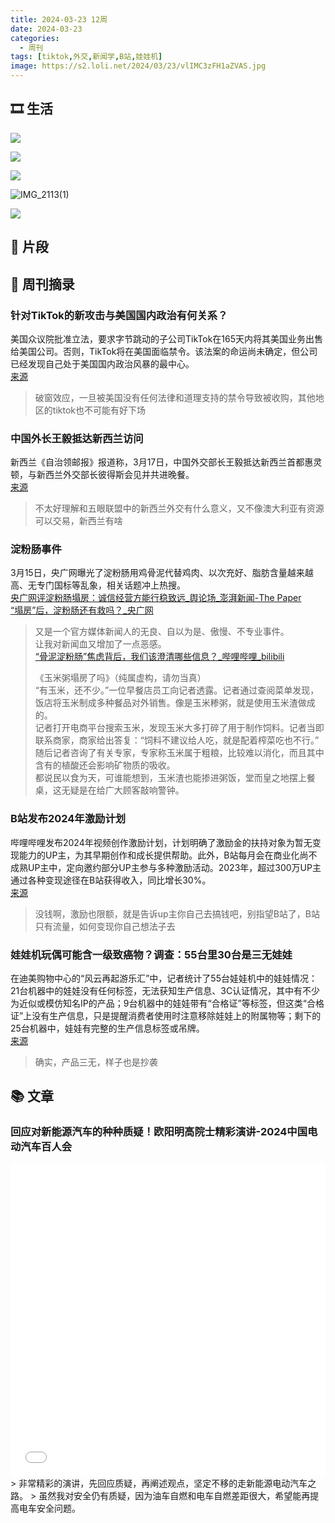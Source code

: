 ```yaml
---
title: 2024-03-23 12周
date: 2024-03-23
categories:
  - 周刊
tags: [tiktok,外交,新闻学,B站,娃娃机]
image: https://s2.loli.net/2024/03/23/vlIMC3zFH1aZVAS.jpg
---
```

## 🎞️ 生活
![](https://s2.loli.net/2024/03/23/vlIMC3zFH1aZVAS.jpg)

![](https://s2.loli.net/2024/03/23/qfCyEVh4clo3dip.jpg)

![](https://s2.loli.net/2024/03/23/Pvnt7jqdFlr9Yhm.jpg)

![IMG_2113(1)](https://s2.loli.net/2024/03/23/i4dJLbjyrQFVXRt.jpg)

![](https://s2.loli.net/2024/03/23/nvKJetEmFR5U6q3.jpg)

## 💭 片段

## 📰 周刊摘录
### 针对TikTok的新攻击与美国国内政治有何关系？
美国众议院批准立法，要求字节跳动的子公司TikTok在165天内将其美国业务出售给美国公司。否则，TikTok将在美国面临禁令。该法案的命运尚未确定，但公司已经发现自己处于美国国内政治风暴的最中心。  
[来源](https://sputniknews.cn/20240318/1057783404.html)
> 破窗效应，一旦被美国没有任何法律和道理支持的禁令导致被收购，其他地区的tiktok也不可能有好下场

### 中国外长王毅抵达新西兰访问
新西兰《自治领邮报》报道称，3月17日，中国外交部长王毅抵达新西兰首都惠灵顿，与新西兰外交部长彼得斯会见并共进晚餐。  
[来源](https://sputniknews.cn/20240318/1057782562.html)
> 不太好理解和五眼联盟中的新西兰外交有什么意义，又不像澳大利亚有资源可以交易，新西兰有啥

### 淀粉肠事件
3月15日，央广网曝光了淀粉肠用鸡骨泥代替鸡肉、以次充好、脂肪含量越来越高、无专门国标等乱象，相关话题冲上热搜。  
[央广网评淀粉肠塌房：诚信经营方能行稳致远\_舆论场\_澎湃新闻-The Paper](https://www.thepaper.cn/newsDetail_forward_26713267)  
[“塌房”后，淀粉肠还有救吗？\_央广网](https://news.cnr.cn/kdgc/20240317/t20240317_526630042.shtml)
> 又是一个官方媒体新闻人的无良、自以为是、傲慢、不专业事件。  
> 让我对新闻血又增加了一点恶感。  
> [“骨泥淀粉肠”焦虑背后，我们该澄清哪些信息？\_哔哩哔哩\_bilibili](https://www.bilibili.com/video/BV1uJ4m187ud/?spm_id_from=333.999.0.0&vd_source=bc92287947b9d8c7e636e4379c4cb2e2)
> 
> 《玉米粥塌房了吗》（纯属虚构，请勿当真）  
> “有玉米，还不少。”一位早餐店员工向记者透露。记者通过查阅菜单发现，饭店将玉米制成多种餐品对外销售。像是玉米糁粥，就是使用玉米渣做成的。  
> 记者打开电商平台搜索玉米，发现玉米大多打碎了用于制作饲料。记者当即联系商家，商家给出答复：“饲料不建议给人吃，就是配着榨菜吃也不行。”  
> 随后记者咨询了有关专家，专家称玉米属于粗粮，比较难以消化，而且其中含有的植酸还会影响矿物质的吸收。  
> 都说民以食为天，可谁能想到，玉米渣也能掺进粥饭，堂而皇之地摆上餐桌，这无疑是在给广大顾客敲响警钟。

### B站发布2024年激励计划
哔哩哔哩发布2024年视频创作激励计划，计划明确了激励金的扶持对象为暂无变现能力的UP主，为其早期创作和成长提供帮助。此外，B站每月会在商业化尚不成熟UP主中，定向邀约部分UP主参与多种激励活动。2023年，超过300万UP主通过各种变现途径在B站获得收入，同比增长30%。  
[来源](https://www.bilibili.com/read/cv33268874/)
> 没钱啊，激励也限额，就是告诉up主你自己去搞钱吧，别指望B站了，B站只有流量，如何变现你自己想法子去

### 娃娃机玩偶可能含一级致癌物？调查：55台里30台是三无娃娃
在迪美购物中心的“风云再起游乐汇”中，记者统计了55台娃娃机中的娃娃情况：21台机器中的娃娃没有任何标签，无法获知生产信息、3C认证情况，其中有不少为近似或模仿知名IP的产品；9台机器中的娃娃带有“合格证”等标签，但这类“合格证”上没有生产信息，只是提醒消费者使用时注意移除娃娃上的附属物等；剩下的25台机器中，娃娃有完整的生产信息标签或吊牌。  
[来源](https://baijiahao.baidu.com/s?id=1793907210489961569&wfr=spider&for=pc)
> 确实，产品三无，样子也是抄袭

## 📚 文章
### 回应对新能源汽车的种种质疑！欧阳明高院士精彩演讲-2024中国电动汽车百人会
<iframe src="//player.bilibili.com/player.html?aid=1451878750&bvid=BV1qi421R72y&cid=1471910225&p=1&high_quality=1&danmaku=0&autoplay=0" allowfullscreen="allowfullscreen" width="100%" height="500" scrolling="no" frameborder="0" sandbox="allow-top-navigation allow-same-origin allow-forms allow-scripts allow-popups"></iframe>
> 非常精彩的演讲，先回应质疑，再阐述观点，坚定不移的走新能源电动汽车之路。
> 虽然我对安全仍有质疑，因为油车自燃和电车自燃差距很大，希望能再提高电车安全问题。


